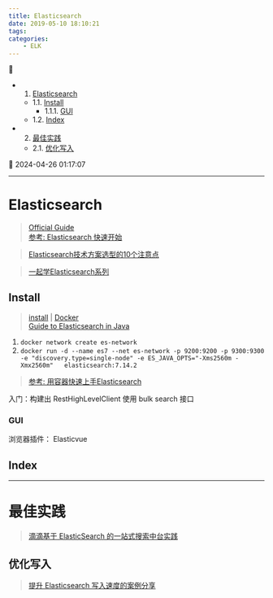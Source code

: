 ```yaml
---
title: Elasticsearch
date: 2019-05-10 18:10:21
tags: 
categories: 
    - ELK
---
```


💠

- 1. [Elasticsearch](#elasticsearch)
    - 1.1. [Install](#install)
        - 1.1.1. [GUI](#gui)
    - 1.2. [Index](#index)
- 2. [最佳实践](#最佳实践)
    - 2.1. [优化写入](#优化写入)

💠 2024-04-26 01:17:07
****************************************
# Elasticsearch
> [Official Guide](https://www.elastic.co/guide/en/elasticsearch/reference/current/getting-started.html)  
> [参考: Elasticsearch 快速开始](https://www.cnblogs.com/cjsblog/p/9439331.html)  


> [Elasticsearch技术方案选型的10个注意点](https://time.geekbang.org/column/article/108196?utm_campaign=geektime_search&utm_content=geektime_search&utm_medium=geektime_search&utm_source=geektime_search&utm_term=geektime_search)

> [一起学Elasticsearch系列](https://github.com/BookaiCode/JavaRecord?tab=readme-ov-file#lock-elasticsearch)

## Install
> [install](https://www.elastic.co/guide/en/elasticsearch/reference/current/install-elasticsearch.html) | [Docker](https://hub.docker.com/_/elasticsearch/)  
> [Guide to Elasticsearch in Java](https://www.baeldung.com/elasticsearch-java)  

1. `docker network create es-network`
1. `docker run -d --name es7 --net es-network -p 9200:9200 -p 9300:9300 -e "discovery.type=single-node" -e ES_JAVA_OPTS="-Xms2560m -Xmx2560m"   elasticsearch:7.14.2`

> [参考: 用容器快速上手Elasticsearch](http://qinghua.github.io/elastic-search/)

入门：构建出 RestHighLevelClient  使用 bulk search 接口 

### GUI
浏览器插件： Elasticvue


## Index 


************************

# 最佳实践

> [滴滴基于 ElasticSearch 的一站式搜索中台实践](https://www.infoq.cn/article/ug*cbrk9303MiNZPrSEO)  

## 优化写入
> [提升 Elasticsearch 写入速度的案例分享](https://www.infoq.cn/article/t7b52mbzxqkwrrdpVqD2)  




